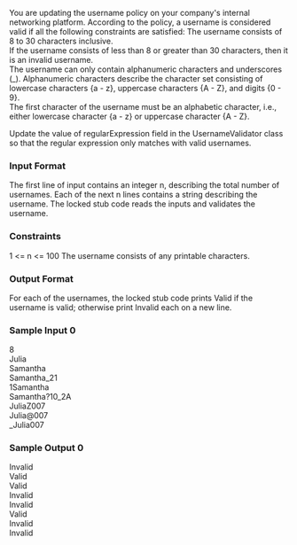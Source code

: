 You are updating the username policy on your company's internal networking platform. According to the policy, a username is considered valid if all the following constraints are satisfied:
The username consists of 8 to 30 characters inclusive.  
If the username consists of less than 8 or greater than 30 characters, then it is an invalid username.  
The username can only contain alphanumeric characters and underscores (_). Alphanumeric characters describe the character set consisting of lowercase characters {a - z}, uppercase characters {A - Z}, and digits {0 - 9}.  
The first character of the username must be an alphabetic character, i.e., either lowercase character {a - z} or uppercase character {A - Z}.  

Update the value of regularExpression field in the UsernameValidator class so that the regular expression only matches with valid usernames.

### Input Format
The first line of input contains an integer n, describing the total number of usernames. Each of the next n lines contains a string describing the username. The locked stub code reads the inputs and validates the username.

### Constraints
1 <= n <= 100
The username consists of any printable characters.  

### Output Format
For each of the usernames, the locked stub code prints Valid if the username is valid; otherwise print Invalid each on a new line.

### Sample Input 0
8  
Julia  
Samantha  
Samantha_21  
1Samantha  
Samantha?10_2A  
JuliaZ007  
Julia@007  
_Julia007  

### Sample Output 0
Invalid  
Valid  
Valid  
Invalid  
Invalid  
Valid  
Invalid  
Invalid  
